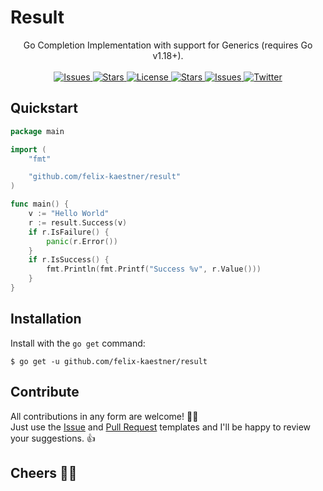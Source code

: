 # Result

<p align="center">
    <span>Go Completion Implementation with support for Generics (requires Go v1.18+).</span>
    <br><br>
    <a href="https://github.com/felix-kaestner/result/issues">
        <img alt="Issues" src="https://img.shields.io/github/issues/felix-kaestner/result?color=29b6f6&style=flat-square">
    </a>
    <a href="https://github.com/felix-kaestner/result/stargazers">
        <img alt="Stars" src="https://img.shields.io/github/stars/felix-kaestner/result?color=29b6f6&style=flat-square">
    </a>
    <a href="https://github.com/felix-kaestner/result/blob/main/LICENSE">
        <img alt="License" src="https://img.shields.io/github/license/felix-kaestner/result?color=29b6f6&style=flat-square">
    </a>
    <a href="https://pkg.go.dev/github.com/felix-kaestner/result">
        <img alt="Stars" src="https://img.shields.io/badge/go-documentation-blue?color=29b6f6&style=flat-square">
    </a>
    <a href="https://goreportcard.com/report/github.com/felix-kaestner/result">
        <img alt="Issues" src="https://goreportcard.com/badge/github.com/felix-kaestner/result?style=flat-square">
    </a>
    <!-- <a href="https://codecov.io/gh/felix-kaestner/result">
        <img src="https://img.shields.io/codecov/c/github/felix-kaestner/result?style=flat-square&token=KK7ZG7A90X"/>
    </a> -->
    <a href="https://twitter.com/kaestner_felix">
        <img alt="Twitter" src="https://img.shields.io/badge/twitter-@kaestner_felix-29b6f6?style=flat-square">
    </a>
</p>

## Quickstart

```go
package main

import (
	"fmt"

	"github.com/felix-kaestner/result"
)

func main() {
	v := "Hello World"
	r := result.Success(v)
	if r.IsFailure() {
		panic(r.Error())
	}
	if r.IsSuccess() {
		fmt.Println(fmt.Printf("Success %v", r.Value()))
	}
}
```

##  Installation

Install with the `go get` command:

```
$ go get -u github.com/felix-kaestner/result
```

## Contribute

All contributions in any form are welcome! 🙌🏻  
Just use the [Issue](.github/ISSUE_TEMPLATE) and [Pull Request](.github/PULL_REQUEST_TEMPLATE) templates and I'll be happy to review your suggestions. 👍

## Cheers ✌🏻
